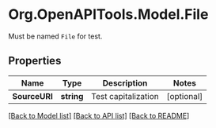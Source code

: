 # Org.OpenAPITools.Model.File
Must be named `File` for test.

## Properties

Name | Type | Description | Notes
------------ | ------------- | ------------- | -------------
**SourceURI** | **string** | Test capitalization | [optional] 

[[Back to Model list]](../README.md#documentation-for-models) [[Back to API list]](../README.md#documentation-for-api-endpoints) [[Back to README]](../README.md)

